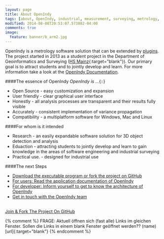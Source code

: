 ```yaml
---
layout: page
title: About OpenIndy
tags: [about, OpenIndy, industrial, measurement, surveying, metrology, laser, tracker, tacheometer, tachymeter, Industrie, Vermessung]
modified: 2014-08-08T20:53:07.573882-04:00
comments: true
image:
  feature: banner/b_arm2.jpg
---
```


OpenIndy is a metrology software solution that can be extended by [plugins](https://github.com/OpenIndy/OiPluginTemplate). The project started in 2013 as a student project in the Department of Geoinformatics and Surveying ([HS Mainz](https://www.hs-mainz.de/technology/geoinformatics-and-surveying/index.html){:target="blank"}). Our primary goal is to attract students and to jointly develop and learn. For more information take a look at the [OpenIndy Documentation](/documentation).


####The essence of OpenIndy
*OpenIndy is ...*{::}

* Open Source - easy customization and expansion
* User friendly - clear graphical user interface
* Honestly - all analysis processes are transparent and their results fully visible
* Accurately - consistent implementation of variance propagation
* Compatibility - a multiplatform software for Windows, Mac and Linux

####For whom is it intended

* Research - an easily expandable software solution for 3D object detection and analysis
* Eduaction - attracting students to jointly develop and learn to gain knowledge in the areas of software engineering and industrial surveying
* Practical use. - designed for industrial use

####The next Steps

* [Download the executable program or fork the project on GitHub](/download)
* [For users: Read the application documentation of OpenIndy](/documentation/docu-usr.html)
* [For developer: Inform yourself to get to know the architecture of OpenIndy](/documentation/docu-dev.html)
* [Get in touch with the OpenIndy team](http://sigma3d.de/unternehmen/service/kontakt.html)

<br>
<a markdown="0" href="https://github.com/OpenIndy/OpenIndy" class="btn">Join & Fork The Project On GitHub</a>

{% comment %}
    FRAGE: Aktuell öffnen sich (fast alle) Links im gleichen Fenster.
    Sollen die Links in einem blank Fenster geöffnet werden?? (name)[url]{:target="blank"}
{% endcomment %}
